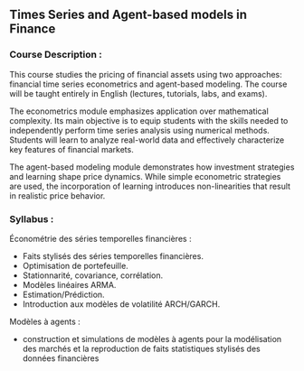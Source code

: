 ## Times Series and Agent-based models in Finance 

### Course Description : 

This course studies the pricing of financial assets using two approaches: financial time series econometrics and agent-based modeling. The course will be taught entirely in English (lectures, tutorials, labs, and exams).

The econometrics module emphasizes application over mathematical complexity. Its main objective is to equip students with the skills needed to independently perform time series analysis using numerical methods. Students will learn to analyze real-world data and effectively characterize key features of financial markets.

The agent-based modeling module demonstrates how investment strategies and learning shape price dynamics. While simple econometric strategies are used, the incorporation of learning introduces non-linearities that result in realistic price behavior.

### Syllabus : 


Économétrie des séries temporelles financières :
- Faits stylisés des séries temporelles financières.
- Optimisation de portefeuille.
- Stationnarité, covariance, corrélation.
- Modèles linéaires ARMA.
- Estimation/Prédiction.
- Introduction aux modèles de volatilité ARCH/GARCH.
  
Modèles à agents :
- construction et simulations de modèles à agents pour la modélisation des marchés et la reproduction de faits statistiques stylisés des données financières
